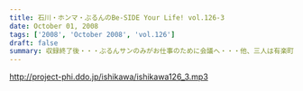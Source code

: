 ```yaml
---
title: 石川・ホンマ・ぶるんのBe-SIDE Your Life! vol.126-3
date: October 01, 2008
tags: ['2008', 'October 2008', 'vol.126']
draft: false
summary: 収録終了後・・・ぶるんサンのみがお仕事のために会議へ・・・他、三人は有楽町DEランチでした。ちなみに注文は石川「マグロのカマ焼き定食」ホンマ「茄子ミソ炒め定食」NAMAE「黒むつ煮定食」でした！お昼前の収録ですもの。お腹が減りますもの。NAMAE
---
```


http://project-phi.ddo.jp/ishikawa/ishikawa126_3.mp3
